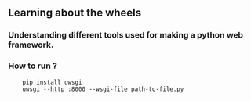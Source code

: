 ## Learning about the wheels
### Understanding different tools used for making a python web framework.


### How to run ?
```shell
    pip install uwsgi
    uwsgi --http :8000 --wsgi-file path-to-file.py
```